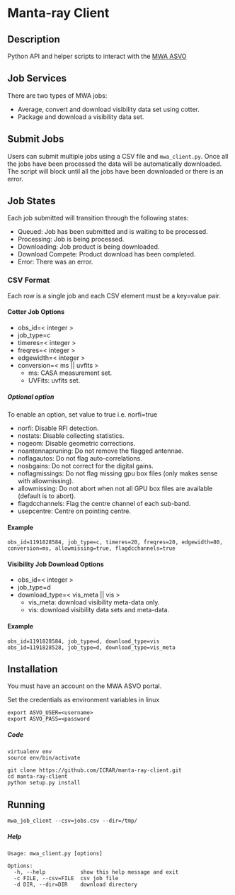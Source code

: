 # Manta-ray Client

## Description

Python API and helper scripts to interact with the [MWA ASVO](https://asvo.mwatelescope.org)

## Job Services

There are two types of MWA jobs: 
* Average, convert and download visibility data set using cotter.
* Package and download a visibility data set. 

## Submit Jobs

Users can submit multiple jobs using a CSV file and `mwa_client.py`. 
Once all the jobs have been processed the data will be automatically downloaded.
The script will block until all the jobs have been downloaded or there is an error.

## Job States

Each job submitted will transition through the following states:

* Queued: Job has been submitted and is waiting to be processed. 
* Processing: Job is being processed. 
* Downloading: Job product is being downloaded.
* Download Compete: Product download has been completed.
* Error: There was an error. 

### CSV Format

Each row is a single job and each CSV element must be a key=value pair. 

#### Cotter Job Options

* obs_id=< integer >
* job_type=c
* timeres=< integer >
* freqres=< integer >
* edgewidth=< integer >
* conversion=< ms || uvfits >
  - ms: CASA measurement set. 
  - UVFits: uvfits set.

##### Optional option
To enable an option, set value to true i.e. norfi=true

* norfi: Disable RFI detection.
* nostats: Disable collecting statistics.
* nogeom: Disable geometric corrections.
* noantennapruning: Do not remove the flagged antennae.
* noflagautos: Do not flag auto-correlations.
* nosbgains: Do not correct for the digital gains.
* noflagmissings: Do not flag missing gpu box files (only makes sense with allowmissing).
* allowmissing: Do not abort when not all GPU box files are available (default is to abort).
* flagdcchannels: Flag the centre channel of each sub-band.
* usepcentre: Centre on pointing centre.

#### Example

```
obs_id=1191828584, job_type=c, timeres=20, freqres=20, edgewidth=80, conversion=ms, allowmissing=true, flagdcchannels=true
```

#### Visibility Job Download Options

* obs_id=< integer >
* job_type=d
* download_type=< vis_meta || vis >
  - vis_meta: download visibility meta-data only. 
  - vis: download visibility data sets and meta-data. 

#### Example

```
obs_id=1191828584, job_type=d, download_type=vis
obs_id=1191828528, job_type=d, download_type=vis_meta
```

## Installation

You must have an account on the MWA ASVO portal.

Set the credentials as environment variables in linux
```
export ASVO_USER=<username>
export ASVO_PASS=<password
```

##### Code

```
virtualenv env
source env/bin/activate

git clone https://github.com/ICRAR/manta-ray-client.git
cd manta-ray-client
python setup.py install
```

## Running

```
mwa_job_client --csv=jobs.csv --dir=/tmp/
```

##### Help

```
Usage: mwa_client.py [options]

Options:
  -h, --help           show this help message and exit
  -c FILE, --csv=FILE  csv job file
  -d DIR, --dir=DIR    download directory
```

